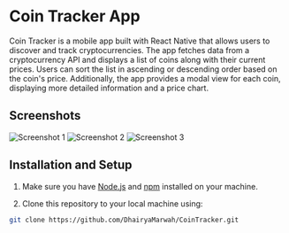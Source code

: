 # Coin Tracker App

Coin Tracker is a mobile app built with React Native that allows users to discover and track cryptocurrencies. The app fetches data from a cryptocurrency API and displays a list of coins along with their current prices. Users can sort the list in ascending or descending order based on the coin's price. Additionally, the app provides a modal view for each coin, displaying more detailed information and a price chart.

## Screenshots

![Screenshot 1](./screenshots/1.png)
![Screenshot 2](./screenshots/2.png)
![Screenshot 3](./screenshots/3.png)

## Installation and Setup

1. Make sure you have [Node.js](https://nodejs.org/) and [npm](https://www.npmjs.com/) installed on your machine.

2. Clone this repository to your local machine using:

```bash
git clone https://github.com/DhairyaMarwah/CoinTracker.git
